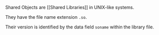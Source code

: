Shared Objects are [[Shared Libraries]] in UNIX-like systems.

They have the file name extension `.so`.

Their version is identified by the data field `soname` within the library file.